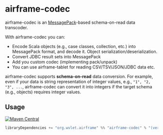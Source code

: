 airframe-codec
====

airframe-codec is an [MessagePack](https://msgpack.org)-based schema-on-read data transcoder.

With airframe-codec you can:
- Encode Scala objects (e.g., case classes, collection, etc.) into MessagePack format, and decode it. Object serialization/deserialization.
- Convert JDBC result sets into MessagePack
- Add you custom codec (implementing pack/unpack)
- You can use airframe-tablet for reading CSV/TSV/JSON/JDBC data etc.    

airframe-codec supports **schema-on-read** data conversion. For example, even if your data is string representation of integer values, e.g., `"1", "2, "3", ...`, airframe-codec can convert it into integers if the target schema (e.g., objects) requires integer values. 

## Usage

[![Maven Central](https://maven-badges.herokuapp.com/maven-central/org.wvlet.airframe/airframe-codec_2.12/badge.svg)](https://maven-badges.herokuapp.com/maven-central/org.wvlet.airframe/airframe-codec_2.12/)

```scala
libraryDependencies += "org.wvlet.airframe" %% "airframe-codec" % "(version)"
```
